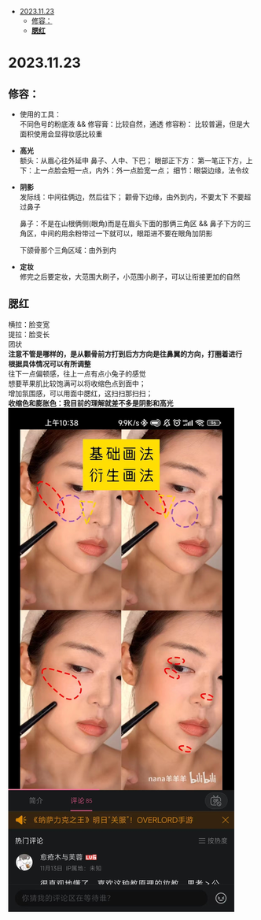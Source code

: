 - [2023.11.23](#20231123)
  - [修容：](#修容)
  - [**腮红**](#腮红)
# 2023.11.23
## 修容：
- 使用的工具：  
  不同色号的粉底液 && 修容膏：比较自然，通透
  修容粉： 比较普遍，但是大面积使用会显得妆感比较重

- **高光**  
  额头：从眉心往外延申
  鼻子、人中、下巴；
  眼部正下方： 第一笔正下方，上下：上一点脸会短一点，内外：外一点脸宽一点；
  细节：眼袋边缘，法令纹

- **阴影**  
  发际线：中间往俩边，然后往下；
  颧骨下边缘，由外到内，不要太下 不要超过鼻子

  鼻子：不是在山根俩侧(眼角)而是在眉头下面的那俩三角区 && 鼻子下方的三角区，中间的用余粉带过一下就可以，眼距进不要在眼角加阴影

  下颌骨那个三角区域：由外到内  
- **定妆**  
   修完之后要定妆，大范围大刷子，小范围小刷子，可以让衔接更加的自然  
## **腮红**  
  横拉：脸变宽  
  提拉：脸变长  
  团状  
  **注意不管是哪样的，是从颧骨前方打到后方方向是往鼻翼的方向，打圈着进行**  
  **根据具体情况可以有所调整**  
  往下一点偏顿感，往上一点有点小兔子的感觉   
  想要苹果肌比较饱满可以将收缩色点到面中；   
  增加氛围感，可以用面中腮红，这扫扫那扫扫；  
**收缩色和膨胀色：我目前的理解就差不多是阴影和高光**
![](./images/腮红.png)


  